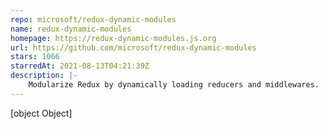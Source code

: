 ```yaml
---
repo: microsoft/redux-dynamic-modules
name: redux-dynamic-modules
homepage: https://redux-dynamic-modules.js.org
url: https://github.com/microsoft/redux-dynamic-modules
stars: 1066
starredAt: 2021-08-13T04:21:39Z
description: |-
    Modularize Redux by dynamically loading reducers and middlewares.
---
```


[object Object]
